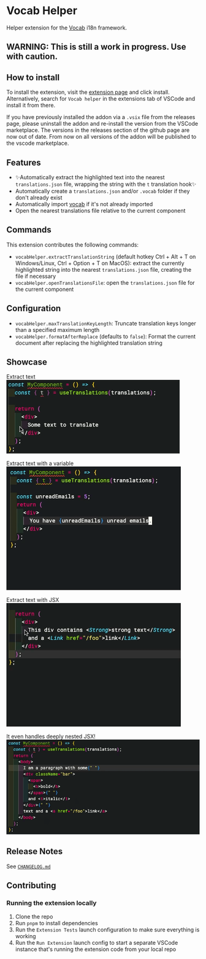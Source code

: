 # Vocab Helper

Helper extension for the [Vocab][vocab] i18n framework.

## WARNING: This is still a work in progress. Use with caution.

## How to install

To install the extension, visit the [extension page](https://marketplace.visualstudio.com/items?itemName=askoufis.vocabhelper) and click install.
Alternatively, search for `Vocab helper` in the extensions tab of VSCode and install it from there.

If you have previously installed the addon via a `.vsix` file from the releases page, please uninstall the addon
and re-install the version from the VSCode marketplace. The versions in the releases section of the github page are now out of date.
From now on all versions of the addon will be published to the vscode marketplace.

## Features

- ✨Automatically extract the highlighted text into the nearest `translations.json` file, wrapping the string with the `t` translation hook✨
- Automatically create a `translations.json` and/or `.vocab` folder if they don't already exist
- Automatically import [vocab] if it's not already imported
- Open the nearest translations file relative to the current component

## Commands

This extension contributes the following commands:

- `vocabHelper.extractTranslationString` (default hotkey Ctrl + Alt + T on Windows/Linux, Ctrl + Option + T on MacOS): extract the currently highlighted string into the nearest `translations.json` file, creating the file if necessary
- `vocabHelper.openTranslationsFile`: open the `translations.json` file for the current component

## Configuration

- `vocabHelper.maxTranslationKeyLength`: Truncate translation keys longer than a specified maximum length
- `vocabHelper.formatAfterReplace` (defaults to `false`): Format the current document after replacing the highlighted translation string

## Showcase

Extract text<br/>
![](./docs/simple.gif)

Extract text with a variable<br/>
![](./docs/single-variable.gif)

Extract text with JSX<br/>
![](./docs/jsx1.gif)

It even handles deeply nested JSX!<br/>
![](./docs/jsx2.gif)

## Release Notes

See [`CHANGELOG.md`](./CHANGELOG.md)

## Contributing

### Running the extension locally

1. Clone the repo
2. Run `pnpm` to install dependencies
3. Run the `Extension Tests` launch configuration to make sure everything is working
4. Run the `Run Extension` launch config to start a separate VSCode instance that's running the extension code from your local repo

[vocab]: https://github.com/seek-oss/vocab
